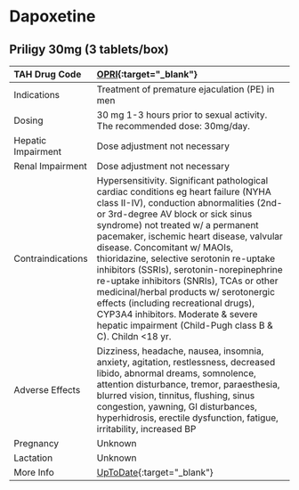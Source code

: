 # Dapoxetine

## Priligy 30mg (3 tablets/box)

| TAH Drug Code      | [OPRI](https://www.tahsda.org.tw/drugs/hissearch.php?drug_code=OPRI){:target="_blank"}                                                                                                                                                                                                                                                                                                                                                                                                                                                                                                                         |
|:-------------------|:---------------------------------------------------------------------------------------------------------------------------------------------------------------------------------------------------------------------------------------------------------------------------------------------------------------------------------------------------------------------------------------------------------------------------------------------------------------------------------------------------------------------------------------------------------------------------------------------------------------|
| Indications        | Treatment of premature ejaculation (PE) in men                                                                                                                                                                                                                                                                                                                                                                                                                                                                                                                                                                 |
| Dosing             | 30 mg 1-3 hours prior to sexual activity. The recommended dose: 30mg/day.                                                                                                                                                                                                                                                                                                                                                                                                                                                                                                                                      |
| Hepatic Impairment | Dose adjustment not necessary                                                                                                                                                                                                                                                                                                                                                                                                                                                                                                                                                                                  |
| Renal Impairment   | Dose adjustment not necessary                                                                                                                                                                                                                                                                                                                                                                                                                                                                                                                                                                                  |
| Contraindications  | Hypersensitivity. Significant pathological cardiac conditions eg heart failure (NYHA class II-IV), conduction abnormalities (2nd- or 3rd-degree AV block or sick sinus syndrome) not treated w/ a permanent pacemaker, ischemic heart disease, valvular disease. Concomitant w/ MAOIs, thioridazine, selective serotonin re-uptake inhibitors (SSRIs), serotonin-norepinephrine re-uptake inhibitors (SNRIs), TCAs or other medicinal/herbal products w/ serotonergic effects (including recreational drugs), CYP3A4 inhibitors. Moderate & severe hepatic impairment (Child-Pugh class B & C). Childn <18 yr. |
| Adverse Effects    | Dizziness, headache, nausea, insomnia, anxiety, agitation, restlessness, decreased libido, abnormal dreams, somnolence, attention disturbance, tremor, paraesthesia, blurred vision, tinnitus, flushing, sinus congestion, yawning, GI disturbances, hyperhidrosis, erectile dysfunction, fatigue, irritability, increased BP                                                                                                                                                                                                                                                                                  |
| Pregnancy          | Unknown                                                                                                                                                                                                                                                                                                                                                                                                                                                                                                                                                                                                        |
| Lactation          | Unknown                                                                                                                                                                                                                                                                                                                                                                                                                                                                                                                                                                                                        |
| More Info          | [UpToDate](https://www.uptodate.com/contents/dapoxetine-international-drug-information-concise){:target="_blank"}                                                                                                                                                                                                                                                                                                                                                                                                                                                                                              |


